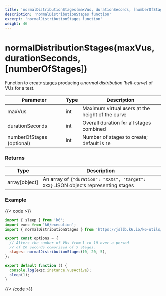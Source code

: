 ```yaml
---
title: 'normalDistributionStages(maxVus, durationSeconds, [numberOfStages])'
description: 'normalDistributionStages function'
excerpt: 'normalDistributionStages function'
weight: 46
---
```


# normalDistributionStages(maxVus, durationSeconds, [numberOfStages])

Function to create [stages](https://grafana.com/docs/k6/<K6_VERSION>/using-k6/k6-options#stages) producing a _normal distribution (bell-curve)_ of VUs for a test.

| Parameter                 | Type | Description                                      |
| ------------------------- | ---- | ------------------------------------------------ |
| maxVus                    | int  | Maximum virtual users at the height of the curve |
| durationSeconds           | int  | Overall duration for all stages combined         |
| numberOfStages (optional) | int  | Number of stages to create; default is `10`      |

### Returns

| Type           | Description                                                                        |
| -------------- | ---------------------------------------------------------------------------------- |
| array\[object] | An array of `{"duration": "XXXs", "target": XXX}` JSON objects representing stages |

### Example

{{< code >}}

```javascript
import { sleep } from 'k6';
import exec from 'k6/execution';
import { normalDistributionStages } from 'https://jslib.k6.io/k6-utils/1.2.0/index.js';

export const options = {
  // Alters the number of VUs from 1 to 10 over a period
  // of 20 seconds comprised of 5 stages.
  stages: normalDistributionStages(10, 20, 5),
};

export default function () {
  console.log(exec.instance.vusActive);
  sleep(1);
}
```

{{< /code >}}
